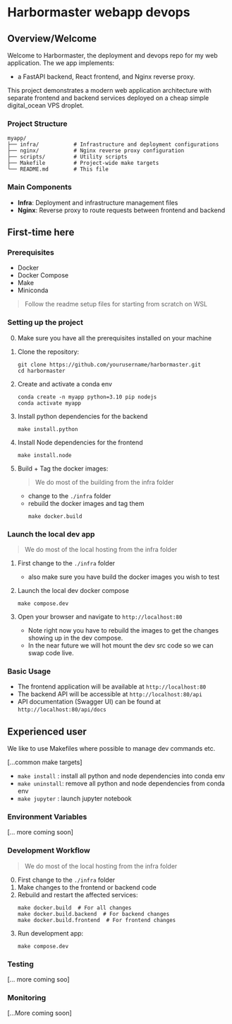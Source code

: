 # Harbormaster webapp devops

## Overview/Welcome

Welcome to Harbormaster, the deployment and devops repo for my web application. The we app implements:
- a FastAPI backend, React frontend, and Nginx reverse proxy. 

This project demonstrates a modern web application architecture with separate frontend and backend services deployed on a cheap simple digital_ocean VPS droplet.

### Project Structure

```
myapp/
├── infra/           # Infrastructure and deployment configurations
├── nginx/           # Nginx reverse proxy configuration
├── scripts/         # Utility scripts
├── Makefile         # Project-wide make targets
└── README.md        # This file
```

### Main Components

- **Infra**: Deployment and infrastructure management files
- **Nginx**: Reverse proxy to route requests between frontend and backend

## First-time here

### Prerequisites

- Docker
- Docker Compose
- Make
- Miniconda

> Follow the readme setup files for starting from scratch on WSL

### Setting up the project

0. Make sure you have all the prerequisites installed on your machine

1. Clone the repository:
   ```
   git clone https://github.com/yourusername/harbormaster.git
   cd harbormaster
   ```

2. Create and activate a conda env
   ```
   conda create -n myapp python=3.10 pip nodejs
   conda activate myapp
   ```

3. Install python dependencies for the backend
   ```
   make install.python
   ```
4. Install Node dependencies for the frontend
   ```
   make install.node
   ```

5. Build + Tag the docker images:
   > We do most of the building from the infra folder

   - change to the `./infra` folder
   - rebuild the docker images and tag them
      ```
      make docker.build
      ```
### Launch the local dev app

> We do most of the local hosting from the infra folder

1. First change to the `./infra` folder
   - also make sure you have build the docker images you wish to test

2. Launch the local dev docker compose
      ```
      make compose.dev
      ```

3. Open your browser and navigate to `http://localhost:80`
   - Note right now you have to rebuild the images to get the changes showing up in the dev compose.
   - In the near future we will hot mount the dev src code so we can swap code live.

### Basic Usage

- The frontend application will be available at `http://localhost:80`
- The backend API will be accessible at `http://localhost:80/api`
- API documentation (Swagger UI) can be found at `http://localhost:80/api/docs`

## Experienced user

We like to use Makefiles where possible to manage dev commands etc.

[...common make targets]

- `make install` : install all python and node dependencies into conda env
- `make uninstall`: remove all python and node dependencies from conda env
- `make jupyter` : launch jupyter notebook


### Environment Variables

[... more coming soon]


### Development Workflow

> We do most of the local hosting from the infra folder

0. First change to the `./infra` folder
1. Make changes to the frontend or backend code
2. Rebuild and restart the affected services:
   ```
   make docker.build  # For all changes
   make docker.build.backend  # For backend changes
   make docker.build.frontend  # For frontend changes
   ```
3. Run development app:
   ```
   make compose.dev
   ```

### Testing

[... more coming soo]


### Monitoring

[...More coming soon]